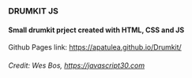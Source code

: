 ### DRUMKIT JS

#### Small drumkit prject created with HTML, CSS and JS

Github Pages link: https://apatulea.github.io/Drumkit/



###### *Credit: Wes Bos, https://javascript30.com*
 


